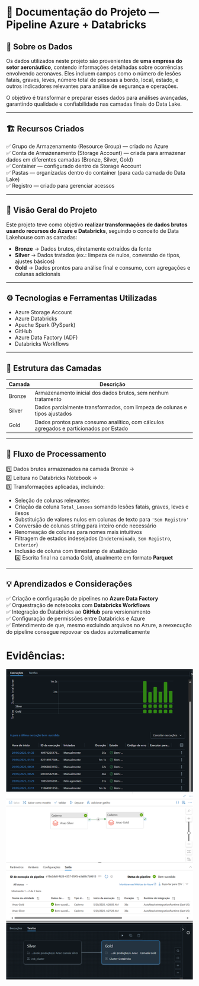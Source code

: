 
# 📄 Documentação do Projeto — Pipeline Azure + Databricks

## 🏢 Sobre os Dados

Os dados utilizados neste projeto são provenientes de **uma empresa do setor aeronáutico**, contendo informações detalhadas sobre ocorrências envolvendo aeronaves. Eles incluem campos como o número de lesões fatais, graves, leves, número total de pessoas a bordo, local, estado, e outros indicadores relevantes para análise de segurança e operações.

O objetivo é transformar e preparar esses dados para análises avançadas, garantindo qualidade e confiabilidade nas camadas finais do Data Lake.

---

## 🏗 Recursos Criados

✅ Grupo de Armazenamento (Resource Group) — criado no Azure  
✅ Conta de Armazenamento (Storage Account) — criada para armazenar dados em diferentes camadas (Bronze, Silver, Gold)  
✅ Container — configurado dentro da Storage Account  
✅ Pastas — organizadas dentro do container (para cada camada do Data Lake)  
✅ Registro — criado para gerenciar acessos  

---

## 📌 Visão Geral do Projeto

Este projeto teve como objetivo **realizar transformações de dados brutos usando recursos do Azure e Databricks**, seguindo o conceito de Data Lakehouse com as camadas:  

- **Bronze** → Dados brutos, diretamente extraídos da fonte  
- **Silver** → Dados tratados (ex.: limpeza de nulos, conversão de tipos, ajustes básicos)  
- **Gold** → Dados prontos para análise final e consumo, com agregações e colunas adicionais

---

## ⚙ Tecnologias e Ferramentas Utilizadas

- Azure Storage Account  
- Azure Databricks  
- Apache Spark (PySpark)  
- GitHub  
- Azure Data Factory (ADF)  
- Databricks Workflows  

---

## 📂 Estrutura das Camadas

| Camada   | Descrição                                                                 |
|----------|---------------------------------------------------------------------------|
| Bronze   | Armazenamento inicial dos dados brutos, sem nenhum tratamento             |
| Silver   | Dados parcialmente transformados, com limpeza de colunas e tipos ajustados |
| Gold     | Dados prontos para consumo analítico, com cálculos agregados e particionados por Estado |

---

## 🔄 Fluxo de Processamento

1️⃣ Dados brutos armazenados na camada Bronze →  
2️⃣ Leitura no Databricks Notebook →  
3️⃣ Transformações aplicadas, incluindo:  
- Seleção de colunas relevantes  
- Criação da coluna `Total_Lesoes` somando lesões fatais, graves, leves e ilesos  
- Substituição de valores nulos em colunas de texto para `'Sem Registro'`  
- Conversão de colunas string para inteiro onde necessário  
- Renomeação de colunas para nomes mais intuitivos  
- Filtragem de estados indesejados (`Indeterminado`, `Sem Registro`, `Exterior`)  
- Inclusão de coluna com timestamp de atualização  
4️⃣ Escrita final na camada Gold, atualmente em formato **Parquet** 

---

## 💡 Aprendizados e Considerações

✅ Criação e configuração de pipelines no **Azure Data Factory**  
✅ Orquestração de notebooks com **Databricks Workflows**  
✅ Integração do Databricks ao **GitHub** para versionamento  
✅ Configuração de permissões entre Databricks e Azure  
✅ Entendimento de que, mesmo excluindo arquivos no Azure, a reexecução do pipeline consegue repovoar os dados automaticamente


# Evidências: 

![Execução bem sucedida](./Images/execucao.png)
![Pipeline Factory](./Images/factory.png)
![Workflow Databricks](./Images/silver-gold.png)


